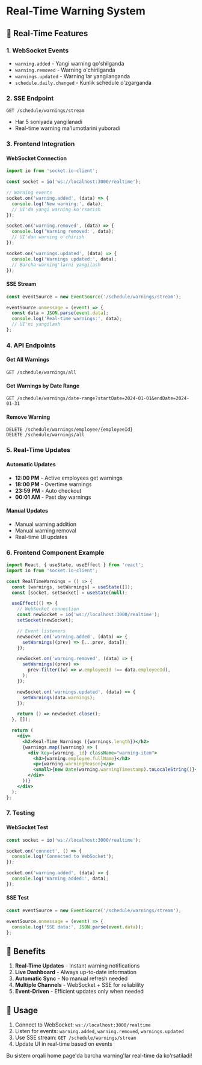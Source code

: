 # Real-Time Warning System

## 🔄 Real-Time Features

### 1. WebSocket Events

- `warning.added` - Yangi warning qo'shilganda
- `warning.removed` - Warning o'chirilganda
- `warnings.updated` - Warning'lar yangilanganda
- `schedule.daily.changed` - Kunlik schedule o'zgarganda

### 2. SSE Endpoint

```
GET /schedule/warnings/stream
```

- Har 5 soniyada yangilanadi
- Real-time warning ma'lumotlarini yuboradi

### 3. Frontend Integration

#### WebSocket Connection

```javascript
import io from 'socket.io-client';

const socket = io('ws://localhost:3000/realtime');

// Warning events
socket.on('warning.added', (data) => {
  console.log('New warning:', data);
  // UI'da yangi warning ko'rsatish
});

socket.on('warning.removed', (data) => {
  console.log('Warning removed:', data);
  // UI'dan warning o'chirish
});

socket.on('warnings.updated', (data) => {
  console.log('Warnings updated:', data);
  // Barcha warning'larni yangilash
});
```

#### SSE Stream

```javascript
const eventSource = new EventSource('/schedule/warnings/stream');

eventSource.onmessage = (event) => {
  const data = JSON.parse(event.data);
  console.log('Real-time warnings:', data);
  // UI'ni yangilash
};
```

### 4. API Endpoints

#### Get All Warnings

```
GET /schedule/warnings/all
```

#### Get Warnings by Date Range

```
GET /schedule/warnings/date-range?startDate=2024-01-01&endDate=2024-01-31
```

#### Remove Warning

```
DELETE /schedule/warnings/employee/{employeeId}
DELETE /schedule/warnings/all
```

### 5. Real-Time Updates

#### Automatic Updates

- **12:00 PM** - Active employees get warnings
- **18:00 PM** - Overtime warnings
- **23:59 PM** - Auto checkout
- **00:01 AM** - Past day warnings

#### Manual Updates

- Manual warning addition
- Manual warning removal
- Real-time UI updates

### 6. Frontend Component Example

```jsx
import React, { useState, useEffect } from 'react';
import io from 'socket.io-client';

const RealTimeWarnings = () => {
  const [warnings, setWarnings] = useState([]);
  const [socket, setSocket] = useState(null);

  useEffect(() => {
    // WebSocket connection
    const newSocket = io('ws://localhost:3000/realtime');
    setSocket(newSocket);

    // Event listeners
    newSocket.on('warning.added', (data) => {
      setWarnings((prev) => [...prev, data]);
    });

    newSocket.on('warning.removed', (data) => {
      setWarnings((prev) =>
        prev.filter((w) => w.employeeId !== data.employeeId),
      );
    });

    newSocket.on('warnings.updated', (data) => {
      setWarnings(data.warnings);
    });

    return () => newSocket.close();
  }, []);

  return (
    <div>
      <h2>Real-Time Warnings ({warnings.length})</h2>
      {warnings.map((warning) => (
        <div key={warning._id} className="warning-item">
          <h3>{warning.employee.fullName}</h3>
          <p>{warning.warningReason}</p>
          <small>{new Date(warning.warningTimestamp).toLocaleString()}</small>
        </div>
      ))}
    </div>
  );
};
```

### 7. Testing

#### WebSocket Test

```javascript
const socket = io('ws://localhost:3000/realtime');

socket.on('connect', () => {
  console.log('Connected to WebSocket');
});

socket.on('warning.added', (data) => {
  console.log('Warning added:', data);
});
```

#### SSE Test

```javascript
const eventSource = new EventSource('/schedule/warnings/stream');

eventSource.onmessage = (event) => {
  console.log('SSE data:', JSON.parse(event.data));
};
```

## 🚀 Benefits

1. **Real-Time Updates** - Instant warning notifications
2. **Live Dashboard** - Always up-to-date information
3. **Automatic Sync** - No manual refresh needed
4. **Multiple Channels** - WebSocket + SSE for reliability
5. **Event-Driven** - Efficient updates only when needed

## 📱 Usage

1. Connect to WebSocket: `ws://localhost:3000/realtime`
2. Listen for events: `warning.added`, `warning.removed`, `warnings.updated`
3. Use SSE stream: `GET /schedule/warnings/stream`
4. Update UI in real-time based on events

Bu sistem orqali home page'da barcha warning'lar real-time da ko'rsatiladi!






